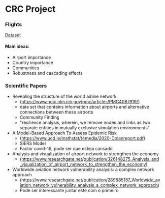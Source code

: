 # CRC Project

### Flights
 [Dataset](https://openflights.org/data.html)


#### Main ideas:
- Airport importance
- Country importance
- Communities
- Robustness and cascading effects

### Scientific Papers
- Revealing the structure of the world airline network 
  - (https://www.ncbi.nlm.nih.gov/pmc/articles/PMC4087919/)
  - data set that contains information about airports and alternative connections between these airports
  - Community Finding
  - "resilience analysis, wherein, we remove nodes and links as two separate entities in mutually exclusive simulation environments"
- A Model-Based Approach To Assess Epidemic Risk
    - (https://www.ucd.ie/mathstat/t4media/2020-Dolanreport.pdf)
    - SIERS Model
    - Factor covid-19, pode ser que esteja cansado
- Analysis and visualization of airport network to strengthen the economy
    - (https://www.researchgate.net/publication/326148275_Analysis_and_visualization_of_airport_network_to_strengthen_the_economy)
- Worldwide aviation network vulnerability analysis: a complex network approach
    - (https://www.researchgate.net/publication/289685187_Worldwide_aviation_network_vulnerability_analysis_a_complex_network_approach)
    - Pode ser interessante juntar este com o primeiro